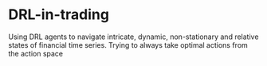 # DRL-in-trading
Using DRL agents to navigate intricate, dynamic, non-stationary and relative states of financial time series. Trying to always take optimal actions from the action space
